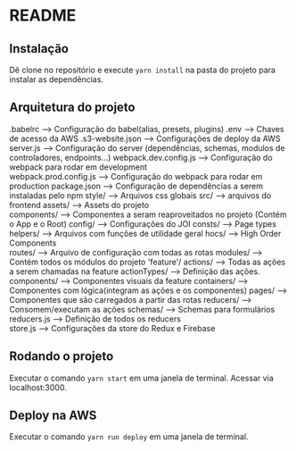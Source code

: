 # README

## Instalação

Dê clone no repositório e execute `yarn install` na pasta do
projeto para instalar as dependências.

## Arquitetura do projeto

.babelrc                --> Configuração do babel(alias, presets, plugins) 
.env                    --> Chaves de acesso da AWS 
.s3-website.json        --> Configurações de deploy da AWS 
server.js               --> Configuração do server (dependências, schemas, modulos de controladores, endpoints...) 
webpack.dev.config.js   --> Configuração do webpack para rodar em development  
webpack.prod.config.js  --> Configuração do webpack para rodar em production 
package.json            --> Configuração de dependências a serem instaladas pelo npm 
style/                  --> Arquivos css globais 
src/                    --> arquivos do frontend 
  assets/                 --> Assets do projeto  
  components/             --> Componentes a seram reaproveitados no projeto (Contém o App e o Root) 
  config/                 --> Configurações do JOI 
  consts/                 --> Page types 
  helpers/                --> Arquivos com funções de utilidade geral 
  hocs/                   --> High Order Components  
  routes/                 --> Arquivo de configuração com todas as rotas 
  modules/                --> Contém todos os módulos do projeto 
    'feature'/ 
      actions/              --> Todas as ações a serem chamadas na feature 
      actionTypes/          --> Definição das ações. 
      components/           --> Componentes visuais da feature 
      containers/           --> Componentes com lógica(integram as ações e os componentes) 
      pages/                --> Componentes que são carregados a partir das rotas 
      reducers/             --> Consomem/executam as ações 
      schemas/              --> Schemas para formulários  
    reducers.js           --> Definição de todos os reducers  
    store.js              --> Configurações da store do Redux e Firebase  

## Rodando o projeto

Executar o comando `yarn start` em uma janela de terminal. Acessar via localhost:3000.

## Deploy na AWS

Executar o comando `yarn run deploy` em uma janela de terminal.
